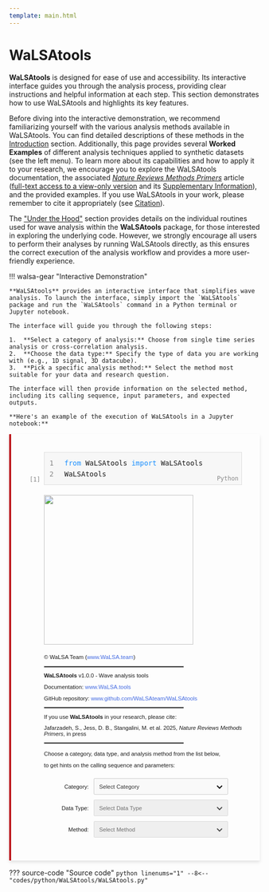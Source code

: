 ```yaml
---
template: main.html
---
```


# WaLSAtools

**WaLSAtools** is designed for ease of use and accessibility. Its interactive interface guides you through the analysis process, providing clear instructions and helpful information at each step. This section demonstrates how to use WaLSAtools and highlights its key features.

Before diving into the interactive demonstration, we recommend familiarizing yourself with the various analysis methods available in WaLSAtools. You can find detailed descriptions of these methods in the [Introduction](introduction.md) section. Additionally, this page provides several **Worked Examples** of different analysis techniques applied to synthetic datasets (see the left menu). To learn more about its capabilities and how to apply it to your research, we encourage you to explore the WaLSAtools documentation, the associated *[Nature Reviews Methods Primers](https://www.nature.com/articles/s43586-025-00392-0)* article ([full-text access to a view-only version](https://WaLSA.tools/nrmp) and its [Supplementary Information](https://WaLSA.tools/nrmp-si)), and the provided examples. If you use WaLSAtools in your work, please remember to cite it appropriately (see [Citation][9]).

The ["Under the Hood"](routines.md) section provides details on the individual routines used for wave analysis within the **WaLSAtools** package, for those interested in exploring the underlying code. However, we strongly encourage all users to perform their analyses by running WaLSAtools directly, as this ensures the correct execution of the analysis workflow and provides a more user-friendly experience.

  [9]: ../citation.md

!!! walsa-gear "Interactive Demonstration"

    **WaLSAtools** provides an interactive interface that simplifies wave analysis. To launch the interface, simply import the `WaLSAtools` package and run the `WaLSAtools` command in a Python terminal or Jupyter notebook.

    The interface will guide you through the following steps:

    1.  **Select a category of analysis:** Choose from single time series analysis or cross-correlation analysis.
    2.  **Choose the data type:** Specify the type of data you are working with (e.g., 1D signal, 3D datacube).
    3.  **Pick a specific analysis method:** Select the method most suitable for your data and research question.

    The interface will then provide information on the selected method, including its calling sequence, input parameters, and expected outputs.

    **Here's an example of the execution of WaLSAtools in a Jupyter notebook:**

<style>
    .dropdown-container {
        margin-left: 30px;
        margin-top: 20px;
        font-size: 0.9em;
        line-height: 2;
        display: flex;
        flex-direction: column;
        gap: 10px;
    }
    .dropdown-row {
        display: flex;
        align-items: center;
        gap: 10px;
    }   
    select {
        width: 270px !important;
        height: 33px !important;
        padding: 5px 10px;
        font-size: 1em;
        color: #333;
        border: 1px solid #ccc;
        border-radius: 2px;
        background-color: #f9f9f9;
        appearance: none;
        -webkit-appearance: none;
        -moz-appearance: none;
        background-image: url('data:image/svg+xml,%3Csvg xmlns="http://www.w3.org/2000/svg" width="12" height="12" viewBox="0 0 12 12"%3E%3Cpath d="M1,4 L6,9 L11,4" fill="none" stroke="%23000" stroke-width="2.0" /%3E%3C/svg%3E');
        background-repeat: no-repeat;
        background-position: right 10px center;
        background-size: 12px 12px;
        cursor: pointer;
    }
    select:focus {
        outline: none;
        border-color: #4caf50;
        box-shadow: 0 0 5px rgba(76, 175, 80, 0.6);
    }
    select:disabled {
        background-color: #eaeaea;
        cursor: not-allowed;
    }   
    .output-container {
        margin-left: 30px;
        margin-top: 5px;
        padding: 0;
        display: none; /* Hidden by default */
    }
    .parameters-table {
        border-collapse: collapse;
        border: 1px solid #222;
        width: calc(100% - 30px);
        box-sizing: border-box;
        table-layout: auto;
        margin-top: 20px;
        font-size: 0.9em;
    }
    .parameters-table td {
        border: 1px solid #222;
        padding: 8px;
        text-align: left;
    }
    .parameters-table th {
        padding: 8px;
        text-align: left;
    }   
    .code-container {
        font-family: monospace;
        position: relative;
        background-color: #f7f7f7;
        border: 1px solid #ddd;
        margin-left: 30px; 
        padding: 10px;
        padding-left: 40px; /* For line numbers */
        font-size: 14px;
        line-height: 1.6;
        display: inline-block;
        width: calc(100% - 30px);
        box-sizing: border-box;
    }
    .line-numbers {
        position: absolute;
        top: 10px;
        left: 10px;
        color: #888;
        text-align: right;
        line-height: 1.6;
        font-size: 14px;
    }
    .execute-btn {
        background-color: #4caf50;
        color: white;
        border: none;
        border-radius: 50%;
        width: 20px;
        height: 20px;
        display: flex;
        justify-content: center;
        align-items: center;
        font-size: 16px;
        font-weight: bold;
        cursor: pointer;
        position: absolute;
        left: -30px; /* Place the button outside the box */
        top: 2px;
    }
    .execute-btn:hover {
        background-color: #45a049;
    }
    .index-number {
        position: absolute;
        bottom: 0px;
        left: -30px;
        color: #888;
        font-size: 12px;
    }
    .python-label {
        position: absolute;
        bottom: 2px;
        right: 6px;
        font-size: 12px;
        color: #888;
    }
    .walsa-gear-code {
        border-left: 4px solid rgb(189, 26, 31); 
        background-color: rgba(255, 255, 255, 0.1);
        padding: 16px; 
        border-radius: 1px; 
        margin-bottom: 16px; 
        box-shadow: 0px 4px 6px rgba(0, 0, 0, 0.1);
    }
</style>
<div class="walsa-gear-code">
<div style="font-family: Arial, sans-serif; margin: 20px; font-size: 0.9em; line-height: 0.9em;">
<div class="code-container">
    <!-- Line numbers -->
    <div class="line-numbers">
        1<br>
        2
    </div>
    <!-- Code area -->
    <div>
        <span style="color:DodgerBlue">from</span> WaLSAtools <span style="color:DodgerBlue">import</span> WaLSAtools<br>
        WaLSAtools
    </div>
    <!-- Execute button -->
    <!-- <button class="execute-btn">▶</button> -->
    <!-- Index number -->
    <div class="index-number">[1]</div>  
    <!-- Python label -->
    <div class="python-label">Python</div>
</div>
<!-- Logo -->
<div style="margin-left: 30px; margin-top: 20px;">
    <img src="https://walsa.team/images/walsatools_black.png" style="width: 300px; height: auto;">
</div>
<!-- Credits -->
<div style="margin-left: 30px; margin-top: 20px; font-size: 0.9em;">
    <p>© WaLSA Team (<a href="https://www.WaLSA.team" target="_blank" style="color: #4169E1; text-decoration: none;">www.WaLSA.team</a>)</p>
    <hr style="width: 70%; margin: 0; border: 0.98px solid #888; margin-bottom: 10px;">
    <p><strong>WaLSAtools</strong> v1.0.0 - Wave analysis tools</p>
    <p>Documentation: <a href="https://www.WaLSA.tools" target="_blank" style="color: #4169E1; text-decoration: none;">www.WaLSA.tools</a></p>
    <p>GitHub repository: <a href="https://www.github.com/WaLSAteam/WaLSAtools" target="_blank" style="color: #4169E1; text-decoration: none;">www.github.com/WaLSAteam/WaLSAtools</a></p>
    <hr style="width: 70%; margin: 0; border: 0.98px solid #888; margin-bottom: 10px;">
    <p>If you use <strong>WaLSAtools</strong> in your research, please cite:</p>
    <p>Jafarzadeh, S., Jess, D. B., Stangalini, M. et al. 2025, <em>Nature Reviews Methods Primers</em>, in press</p>
    <hr style="width: 70%; margin: 0; border: 0.98px solid #888; margin-bottom: 15px;">
    <p>Choose a category, data type, and analysis method from the list below,</p>
    <p>to get hints on the calling sequence and parameters:</p>
</div>
<!-- Dropdown Menus -->
<div class="dropdown-container">
    <div class="dropdown-row">
        <label for="category" style="width: 90px !important; text-align: right !important;">Category:</label>
        <select id="category">
            <option value="">Select Category</option>
            <option value="a">Single Time Series Analysis</option>
            <option value="b">Cross-Correlation Between Two Time Series</option>
        </select>
    </div>
    <div class="dropdown-row">
        <label for="datatype" style="width: 90px !important; text-align: right !important;">Data Type:</label>
        <select id="datatype" disabled>
            <option value="">Select Data Type</option>
        </select>
    </div>
    <div class="dropdown-row">
        <label for="analysisMethod" style="width: 90px !important; text-align: right !important;">Method:</label>
        <select id="analysisMethod" disabled>
            <option value="">Select Method</option>
        </select>
    </div>
    <div class="dropdown-row">
        <label for="subMethod" id="subMethodLabel" style="width: 90px !important; text-align: right !important; display:none;">Sub-method:</label>
        <select id="subMethod" style="display:none;">
            <option value="">Select Sub-method</option>
            <option value="fft">FFT</option>
            <option value="wavelet">Wavelet</option>
            <option value="lombscargle">Lomb-Scargle</option>
            <option value="welch">Welch</option>
        </select>
    </div>
</div>
<div id="dropdownMessage" style="margin-left: 30px; margin-top: 15px; font-size: 0.9em; display: none;">
    Please select appropriate options from all dropdown menus.
</div>
<div class="output-container" id="outputContainer">
    <p style="font-size: 1.0em;">Calling Sequence:</p>
    <span id="callingSequence" style="font-size: 0.95em !important; margin: 0 !important; padding: 0 !important;"></span>
    <div id="warningNote" style="display: none;">
        <div style="border: 2px solid #27AE60; padding: 10px; margin-left: 30px; margin-bottom: 15px; background-color: #E9F7EF; border-radius: 4px;">
            <strong style="color: #196F3D;">Note: </strong>
            <span id="warningMessage" style="color: #000;"></span>
        </div>
    </div>
    <table class="parameters-table">
        <thead>
            <tr style="background-color: #fff;"><th colspan="3" style="text-align: left; color: #000; font-size: 110%;">Parameters (**kwargs)</th></tr>
            <tr style="background-color: #222;">
                <th style="color: #fff; border-right: 1px solid #ccc; text-align: left; white-space: nowrap;">Parameter</th>
                <th style="color: #fff; border-right: 1px solid #ccc; text-align: left; white-space: nowrap;">Type</th>
                <th style="color: #fff; text-align: left; width: 100%;">Description</th>
            </tr>
        </thead>
        <tbody id="parameterTableBody">
        </tbody>
    </table>
</div>
</div>
</div>
<script>
    const parameters = {
        single_series: {
            fft: {
                returnValues: 'power, frequency, significance, amplitude',
                parameters: {
                    signal: { type: 'array', description: 'The input signal (1D).' },
                    time: { type: 'array', description: 'The time array corresponding to the signal.' },
                    siglevel: { type: 'float', description: 'Significance level for the confidence intervals. Default: 0.95.' },
                    nperm: { type: 'int', description: 'Number of permutations for significance testing. Default: 1000.' },
                    nosignificance: { type: 'bool', description: 'If True, skip significance calculation. Default: False.' },
                    apod: { type: 'float', description: 'Extent of apodization edges (of a Tukey window). Default: 0.1.' },
                    pxdetrend: { type: 'int', description: 'Subtract linear trend with time per pixel. Options: 1 (simple) or 2 (advanced). Default: 2.' },
                    polyfit: { type: 'int', description: 'Degree of polynomial fit for detrending the data. If set, a polynomial fit (instead of linear) is applied. Default: None' },
                    meantemporal: { type: 'bool', description: 'If True, apply simple temporal detrending by subtracting the mean signal from the data, skipping fitting procedures. Default: False.' },
                    meandetrend: { type: 'bool', description: 'If True, subtract the linear trend with time for the image means (spatial detrending). Default: False.' },
                    recon: { type: 'bool', description: 'If True, perform Fourier reconstruction of the input time series. This does not preserve amplitudes but is useful for examining frequencies far from the low-frequency range. Default: False.' },
                    resample_original: { type: 'bool', description: 'If True, and if recon is set to True, approximate values close to the original are returned for comparison. Default: False.' },
                    nodetrendapod: { type: 'bool', description: 'If True, neither detrending nor apodization is performed. Default: False.' },
                    amplitude: { type: 'bool', description: ' If True, return the amplitudes of the Fourier transform. Default: False.' },
                    silent: { type: 'bool', description: 'If True, suppress print statements. Default: False.' }
                }
            },
            wavelet: {
                returnValues: 'power, period, significance, coi, gws_power, gws_significance, rgws_power',
                parameters: {
                    signal: { type: 'array', description: 'The input signal (1D).' },
                    time: { type: 'array', description: 'The time array corresponding to the signal.' },
                    siglevel: { type: 'float', description: 'Significance level for the confidence intervals. Default: 0.95.' },
                    nperm: { type: 'int', description: 'Number of permutations for significance testing. Default: 1000.' },
                    mother: { type: 'str', description: 'The mother wavelet function to use. Default: "morlet".' },
                    GWS: { type: 'bool', description: 'If True, calculate the Global Wavelet Spectrum. Default: False.' },
                    RGWS: { type: 'bool', description: 'If True, calculate the Refined Global Wavelet Spectrum (time-integrated power, excluding COI and insignificant areas). Default: False.' },
                    dj: { type: 'float', description: 'Scale spacing. Smaller values result in better scale resolution but slower calculations. Default: 0.025.' },
                    s0: { type: 'float', description: 'Initial (smallest) scale of the wavelet. Default: 2 * dt.' },
                    J: { type: 'int', description: 'Number of scales minus one. Scales range from s0 up to s0 * 2**(J * dj), giving a total of (J + 1) scales. Default: (log2(N * dt / s0)) / dj.' },
                    lag1: { type: 'float', description: 'Lag-1 autocorrelation. Default: 0.0.' },
                    apod: { type: 'float', description: 'Extent of apodization edges (of a Tukey window). Default: 0.1.' },
                    pxdetrend: { type: 'int', description: 'Subtract linear trend with time per pixel. Options: 1 (simple) or 2 (advanced). Default: 2.' },
                    polyfit: { type: 'int', description: 'Degree of polynomial fit for detrending the data. If set, a polynomial fit (instead of linear) is applied. Default: None' },
                    meantemporal: { type: 'bool', description: 'If True, apply simple temporal detrending by subtracting the mean signal from the data, skipping fitting procedures. Default: False.' },
                    meandetrend: { type: 'bool', description: 'If True, subtract the linear trend with time for the image means (spatial detrending). Default: False.' },
                    recon: { type: 'bool', description: 'If True, perform Fourier reconstruction of the input time series. This does not preserve amplitudes but is useful for examining frequencies far from the low-frequency range. Default: False.' },
                    resample_original: { type: 'bool', description: 'If True, and if recon is set to True, approximate values close to the original are returned for comparison. Default: False.' },
                    nodetrendapod: { type: 'bool', description: 'If True, neither detrending nor apodization is performed. Default: False.' },
                    silent: { type: 'bool', description: 'If True, suppress print statements. Default: False.' }
                }
            },
            lombscargle: {
                returnValues: 'power, frequency, significance',
                parameters: {
                    signal: { type: 'array', description: 'The input signal (1D).' },
                    time: { type: 'array', description: 'The time array corresponding to the signal.' },
                    siglevel: { type: 'float', description: 'Significance level for the confidence intervals. Default: 0.95.' },
                    nperm: { type: 'int', description: 'Number of permutations for significance testing. Default: 1000.' },
                    dy: { type: 'array', description: 'Errors or observational uncertainties associated with the time series.' },
                    fit_mean: { type: 'bool', description: 'If True, include a constant offset as part of the model at each frequency. This improves accuracy, especially for incomplete phase coverage.' },
                    center_data: { type: 'bool', description: 'If True, pre-center the data by subtracting the weighted mean of the input data. This is especially important if fit_mean=False.' },
                    nterms: { type: 'int', description: 'Number of terms to use in the Fourier fit. Default: 1.' },
                    normalization: { type: 'str', description: 'The normalization method for the periodogram. Options: "standard", "model", "log", "psd". Default: "standard".' },
                    nosignificance: { type: 'bool', description: 'If True, skip significance calculation. Default: False.' },
                    apod: { type: 'float', description: 'Extent of apodization edges (of a Tukey window). Default: 0.1.' },
                    pxdetrend: { type: 'int', description: 'Subtract linear trend with time per pixel. Options: 1 (simple) or 2 (advanced). Default: 2.' },
                    polyfit: { type: 'int', description: 'Degree of polynomial fit for detrending the data. If set, a polynomial fit (instead of linear) is applied. Default: None' },
                    meantemporal: { type: 'bool', description: 'If True, apply simple temporal detrending by subtracting the mean signal from the data, skipping fitting procedures. Default: False.' },
                    meandetrend: { type: 'bool', description: 'If True, subtract the linear trend with time for the image means (spatial detrending). Default: False.' },
                    recon: { type: 'bool', description: 'If True, perform Fourier reconstruction of the input time series. This does not preserve amplitudes but is useful for examining frequencies far from the low-frequency range. Default: False.' },
                    resample_original: { type: 'bool', description: 'If True, and if recon is set to True, approximate values close to the original are returned for comparison. Default: False.' },
                    nodetrendapod: { type: 'bool', description: 'If True, neither detrending nor apodization is performed. Default: False.' },
                    silent: { type: 'bool', description: 'If True, suppress print statements. Default: False.' }
                }
            },
            welch: {
                returnValues: 'power, frequency, significance',
                parameters: {
                    signal: { type: 'array', description: 'The 1D time series signal.' },
                    time: { type: 'array', description: 'The time array corresponding to the signal.' },
                    nperseg: { type: 'int', description: 'Length of each segment for analysis. Default: 256.' },
                    noverlap: { type: 'int', description: 'Number of points to overlap between segments. Default: 128.' },
                    window: { type: 'str', description: 'Type of window function used in the Welch method. Default: "hann".' },
                    siglevel: { type: 'float', description: 'Significance level for confidence intervals. Default: 0.95.' },
                    nperm: { type: 'int', description: 'Number of permutations for significance testing. Default: 1000.' },
                    silent: { type: 'bool', description: 'If True, suppress print statements. Default: False.' }
                }
            },
            emd: {
                returnValues: 'HHT_power, HHT_significance, HHT_frequency, psd_spectra, psd_significance, IMFs, IMF_significance, instantaneous_frequency',
                parameters: {
                    signal: { type: 'array', description: 'The input signal (1D).' },
                    time: { type: 'array', description: 'The time array of the signal.' },
                    siglevel: { type: 'float', description: 'Significance level for the confidence intervals. Default: 0.95.' },
                    nperm: { type: 'int', description: 'Number of permutations for significance testing. Default: 1000.' },
                    EEMD: { type: 'bool', description: 'If True, use Ensemble Empirical Mode Decomposition (EEMD) instead of Empirical Mode Decomposition (EMD). Default: False.' },
                    Welch_psd: { type: 'bool', description: 'If True, calculate Welch PSD spectra instead of FFT PSD spectra (for the psd_spectra and psd_confidence_levels). Default: False.' },
                    apod: { type: 'float', description: 'Extent of apodization edges (of a Tukey window). Default: 0.1.' },
                    pxdetrend: { type: 'int', description: 'Subtract linear trend with time per pixel. Options: 1 (simple) or 2 (advanced). Default: 2.' },
                    polyfit: { type: 'int', description: 'Degree of polynomial fit for detrending the data. If set, a polynomial fit (instead of linear) is applied. Default: None.' },
                    meantemporal: { type: 'bool', description: 'If True, apply simple temporal detrending by subtracting the mean signal from the data, skipping fitting procedures. Default: False.' },
                    meandetrend: { type: 'bool', description: 'If True, subtract the linear trend with time for the image means (spatial detrending). Default: False.' },
                    recon: { type: 'bool', description: 'If True, perform Fourier reconstruction of the input time series. This does not preserve amplitudes but is useful for examining frequencies far from the low-frequency range. Default: False.' },
                    resample_original: { type: 'bool', description: 'If True, and if recon is set to True, approximate values close to the original are returned for comparison. Default: False.' },
                    nodetrendapod: { type: 'bool', description: 'If True, neither detrending nor apodization is performed. Default: False.' },
                    silent: { type: 'bool', description: 'If True, suppress print statements. Default: False.' }
                }
            },
            komega: {
                returnValues: 'power, wavenumber, frequency, filtered_cube, spatial_fft_map, torus_map, spatial_fft_filtered_map, temporal_fft, temporal_filter, temporal_frequencies, spatial_frequencies',
                parameters: {
                    signal: { type: 'array', description: 'Input datacube, normally in the form of [x, y, t] or [t, x, y]. Note that the input datacube must have identical x and y dimensions. If not, the datacube will be cropped accordingly.' },
                    time: { type: 'array', description: 'Time array corresponding to the input datacube.' },
                    pixelsize: { type: 'float', description: 'Spatial sampling of the input datacube. If not given, it is plotted in units of "pixel".' },
                    filtering: { type: 'bool', description: 'If True, filtering is applied, and the filtered datacube (filtered_cube) is returned. Otherwise, None is returned. Default: False.' },
                    f1: { type: 'float', description: 'Optional lower (temporal) frequency to filter, in Hz.' },
                    f2: { type: 'float', description: 'Optional upper (temporal) frequency to filter, in Hz.' },
                    k1: { type: 'float', description: 'Optional lower (spatial) wavenumber to filter, in units of pixelsize^-1 (k = (2 * π) / wavelength).' },
                    k2: { type: 'float', description: 'Optional upper (spatial) wavenumber to filter, in units of pixelsize^-1.' },
                    spatial_torus: { type: 'bool', description: 'If True, makes the annulus used for spatial filtering have a Gaussian-shaped profile, useful for preventing aliasing. Default: True.' },
                    temporal_torus: { type: 'bool', description: 'If True, makes the temporal filter have a Gaussian-shaped profile, useful for preventing aliasing. Default: True.' },
                    no_spatial_filt: { type: 'bool', description: 'If True, ensures no spatial filtering is performed on the dataset (i.e., only temporal filtering is applied).' },
                    no_temporal_filt: { type: 'bool', description: 'If True, ensures no temporal filtering is performed on the dataset (i.e., only spatial filtering is applied).' },
                    silent: { type: 'bool', description: 'If True, suppresses the k-ω diagram plot.' },
                    smooth: { type: 'bool', description: 'If True, power is smoothed. Default: True.' },
                    mode: { type: 'int', description: 'Output power mode: 0 = log10(power) (default), 1 = linear power, 2 = sqrt(power) = amplitude.' },
                    processing_maps: { type: 'bool', description: 'If True, the function returns the processing maps (spatial_fft_map, torus_map, spatial_fft_filtered_map, temporal_fft, temporal_filter, temporal_frequencies, spatial_frequencies). Otherwise, they are all returned as None. Default: False.' }
                }
            },
            pod: {
                returnValues: 'pod_results',
                parameters: {
                    signal: { type: 'array', description: '3D data cube with shape (time, x, y) or similar.' },
                    time: { type: 'array', description: '1D array representing the time points for each time step in the data.' },
                    num_modes: { type: 'int, optional', description: 'Number of top modes to compute. Default is None (all modes).' },
                    num_top_frequencies: { type: 'int, optional', description: 'Number of top frequencies to consider. Default is None (all frequencies).' },
                    top_frequencies: { type: 'list, optional', description: 'List of top frequencies to consider. Default is None.' },
                    num_cumulative_modes: { type: 'int, optional', description: 'Number of cumulative modes to consider. Default is None (all modes).' },
                    welch_nperseg: { type: 'int, optional', description: "Number of samples per segment for Welch's method. Default is 150." },
                    welch_noverlap: { type: 'int, optional', description: "Number of overlapping samples for Welch's method. Default is 25." },
                    welch_nfft: { type: 'int, optional', description: 'Number of points for the FFT. Default is 2^14.' },
                    welch_fs: { type: 'int, optional', description: 'Sampling frequency for the data. Default is 2.' },
                    nperm: { type: 'int, optional', description: 'Number of permutations for significance testing. Default is 1000.' },
                    siglevel: { type: 'float, optional', description: 'Significance level for the Welch spectrum. Default is 0.95.' },
                    timestep_to_reconstruct: { type: 'int, optional', description: 'Timestep of the datacube to reconstruct using the top modes. Default is 0.' },
                    num_modes_reconstruct: { type: 'int, optional', description: 'Number of modes to use for reconstruction. Default is None (all modes).' },
                    spod: { type: 'bool, optional', description: 'If True, perform Spectral Proper Orthogonal Decomposition (SPOD) analysis. Default is False.' },
                    spod_filter_size: { type: 'int, optional', description: 'Filter size for SPOD analysis. Default is None.' },
                    spod_num_modes: { type: 'int, optional', description: 'Number of SPOD modes to compute. Default is None.' },
                    print_results: { type: 'bool, optional', description: 'If True, print a summary of results. Default is True.' }
                }
            },
            dominantfreq: {
                returnValues: 'power, frequency, significance',
                parameters: {
                    signal: { type: 'array', description: 'Input signal array (1D or 2D).' },
                    time: { type: 'array', description: 'Time array corresponding to the signal.' },
                    method: { type: 'string', description: 'Analysis method (e.g., fft, wavelet, etc.).' },
                    kwargs: { type: 'object', description: 'Additional optional parameters for customization.' }
                }
            }
        },
        cross_correlation: {
            wavelet: {
                returnValues: 'cross_power, cross_period, cross_sig, cross_coi, coherence, coh_period, coh_sig, coh_coi, phase_angle',
                parameters: {
                    data1: { type: 'array', description: 'The first 1D time series signal.' },
                    data2: { type: 'array', description: 'The second 1D time series signal.' },
                    time: { type: 'array', description: 'The time array corresponding to the signals.' },
                    siglevel: { type: 'float', description: 'Significance level for the confidence intervals. Default: 0.95.' },
                    nperm: { type: 'int', description: 'Number of permutations for significance testing. Default: 1000.' },
                    mother: { type: 'str', description: 'The mother wavelet function to use. Default: "morlet".' },
                    GWS: { type: 'bool', description: 'If True, calculate the Global Wavelet Spectrum. Default: False.' },
                    RGWS: { type: 'bool', description: 'If True, calculate the Refined Global Wavelet Spectrum (time-integrated power, excluding COI and insignificant areas). Default: False.' },
                    dj: { type: 'float', description: 'Scale spacing. Smaller values result in better scale resolution but slower calculations. Default: 0.025.' },
                    s0: { type: 'float', description: 'Initial (smallest) scale of the wavelet. Default: 2 * dt.' },
                    J: { type: 'int', description: 'Number of scales minus one. Scales range from s0 up to s0 * 2**(J * dj), giving a total of (J + 1) scales. Default: (log2(N * dt / s0)) / dj.' },
                    lag1: { type: 'float', description: 'Lag-1 autocorrelation. Default: 0.0.' },
                    apod: { type: 'float', description: 'Extent of apodization edges (of a Tukey window). Default: 0.1.' },
                    pxdetrend: { type: 'int', description: 'Subtract linear trend with time per pixel. Options: 1 (simple) or 2 (advanced). Default: 2.' },
                    polyfit: { type: 'int', description: 'Degree of polynomial fit for detrending the data. If set, a polynomial fit (instead of linear) is applied. Default: None.' },
                    meantemporal: { type: 'bool', description: 'If True, apply simple temporal detrending by subtracting the mean signal from the data, skipping fitting procedures. Default: False.' },
                    meandetrend: { type: 'bool', description: 'If True, subtract the linear trend with time for the image means (spatial detrending). Default: False.' },
                    recon: { type: 'bool', description: 'If True, perform Fourier reconstruction of the input time series. This does not preserve amplitudes but is useful for examining frequencies far from the low-frequency range. Default: False.' },
                    resample_original: { type: 'bool', description: 'If True, and if recon is set to True, approximate values close to the original are returned for comparison. Default: False.' },
                    nodetrendapod: { type: 'bool', description: 'If True, neither detrending nor apodization is performed. Default: False.' },
                    silent: { type: 'bool', description: 'If True, suppress print statements. Default: False.' }
                }
            },
            welch: {
                returnValues: 'frequency, cospectrum, phase_angle, power_data1, power_data2, frequency_coherence, coherence',
                parameters: {
                    data1: { type: 'array', description: 'The first 1D time series signal.' },
                    data2: { type: 'array', description: 'The second 1D time series signal.' },
                    time: { type: 'array', description: 'The time array corresponding to the signals.' },
                    nperseg: { type: 'int', description: 'Length of each segment for analysis. Default: 256.' },
                    noverlap: { type: 'int', description: 'Number of points to overlap between segments. Default: 128.' },
                    window: { type: 'str', description: 'Type of window function used in the Welch method. Default: "hann".' },
                    siglevel: { type: 'float', description: 'Significance level for confidence intervals. Default: 0.95.' },
                    nperm: { type: 'int', description: 'Number of permutations for significance testing. Default: 1000.' },
                    silent: { type: 'bool', description: 'If True, suppress print statements. Default: False.' }
                }
            },
            fft: {
                returnValues: 'frequency, cospectrum, phase_angle, power_data1, power_data2, frequency_coherence, coherence',
                warning: 'Note: Selecting FFT for cross-correlation automatically runs Welch instead, to improve noise handling by averaging over segments. Consider adjusting "nperseg" to tune resolution.',
                parameters: {
                    data1: { type: 'array', description: 'The first 1D time series signal.' },
                    data2: { type: 'array', description: 'The second 1D time series signal.' },
                    time: { type: 'array', description: 'The time array corresponding to the signals.' },
                    nperseg: { type: 'int', description: 'Length of each segment for analysis. Default: 256.' },
                    noverlap: { type: 'int', description: 'Number of points to overlap between segments. Default: 128.' },
                    window: { type: 'str', description: 'Type of window function used in the Welch method. Default: "hann".' },
                    siglevel: { type: 'float', description: 'Significance level for confidence intervals. Default: 0.95.' },
                    nperm: { type: 'int', description: 'Number of permutations for significance testing. Default: 1000.' },
                    silent: { type: 'bool', description: 'If True, suppress print statements. Default: False.' }
                }
            }
        }
    };
    const categoryDropdown = document.getElementById('category');
    const datatypeDropdown = document.getElementById('datatype');
    const analysisMethodDropdown = document.getElementById('analysisMethod');
    const subMethodDropdown = document.getElementById('subMethod');
    const subMethodLabel = document.getElementById('subMethodLabel');
    const outputContainer = document.getElementById('outputContainer');
    const callingSequence = document.getElementById('callingSequence');
    const parameterTableBody = document.getElementById('parameterTableBody');
    function resetDropdown(dropdown, placeholder = "Select ...") {
        dropdown.innerHTML = `<option value="">${placeholder}</option>`;
        dropdown.disabled = true;
    }
    function hideOutput() {
        outputContainer.style.display = 'none';
    }
    function clearOutput() {
        callingSequence.innerHTML = '';
        parameterTableBody.innerHTML = '';
        hideOutput();
    }
    document.addEventListener('DOMContentLoaded', () => {
        updateOutput();
        // Attach event listeners
        categoryDropdown.addEventListener('change', () => {
            const category = categoryDropdown.value;
            resetDropdown(datatypeDropdown, "Select Data Type");
            resetDropdown(analysisMethodDropdown, "Select Method");
            resetDropdown(subMethodDropdown, "Select Sub-method");
            subMethodDropdown.style.display = 'none';
            subMethodLabel.style.display = 'none';
            clearOutput();
            if (category) {
                datatypeDropdown.disabled = false;
                if (category === 'a') {
                    datatypeDropdown.innerHTML += `
                        <option value="1">1D Signal</option>
                        <option value="2">3D Datacube</option>`;
                } else if (category === 'b') {
                    datatypeDropdown.innerHTML += `<option value="1">1D Signal</option>`;
                }
            }
            updateOutput();
        });
        datatypeDropdown.addEventListener('change', () => {
            const category = categoryDropdown.value;
            const datatype = datatypeDropdown.value;
            resetDropdown(analysisMethodDropdown, "Select Method");
            resetDropdown(subMethodDropdown, "Select Sub-method");
            subMethodDropdown.style.display = 'none';
            subMethodLabel.style.display = 'none';
            clearOutput();
            if (datatype) {
                analysisMethodDropdown.disabled = false;
                if (category === 'a' && datatype === '1') {
                    analysisMethodDropdown.innerHTML += `
                        <option value="fft">FFT</option>
                        <option value="wavelet">Wavelet</option>
                        <option value="lombscargle">Lomb-Scargle</option>
                        <option value="welch">Welch</option>
                        <option value="emd">EMD</option>`;
                } else if (category === 'a' && datatype === '2') {
                    analysisMethodDropdown.innerHTML += `
                        <option value="komega">k-omega</option>
                        <option value="pod">POD</option>
                        <option value="dominantfreq">Dominant Freq / Mean Power Spectrum</option>`;
                } else if (category === 'b') {
                    analysisMethodDropdown.innerHTML += `
                        <option value="fft">FFT</option>
                        <option value="wavelet">Wavelet</option>
                        <option value="welch">Welch</option>`;
                }
            }
            updateOutput();
        });
        analysisMethodDropdown.addEventListener('change', () => {
            const category = categoryDropdown.value;
            const datatype = datatypeDropdown.value;
            const analysisMethod = analysisMethodDropdown.value;
            resetDropdown(subMethodDropdown, "Select Sub-method");
            subMethodDropdown.style.display = 'none';
            subMethodLabel.style.display = 'none';
            subMethodDropdown.disabled = true;
            clearOutput();
            if (
                category === 'a' &&
                datatype === '2' &&
                analysisMethod === 'dominantfreq'
            ) {
                subMethodDropdown.style.display = 'inline-block';
                subMethodLabel.style.display = 'inline-block';
                subMethodDropdown.disabled = false;
                subMethodDropdown.innerHTML = `
                    <option value="">Select Sub-method</option>
                    <option value="fft">FFT</option>
                    <option value="wavelet">Wavelet</option>
                    <option value="lombscargle">Lomb-Scargle</option>
                    <option value="welch">Welch</option>`;
            }
            updateOutput();
        });
        subMethodDropdown.addEventListener('change', updateOutput);
        updateOutput();
    });
    // Update Output Container
    function updateOutput() {
        const category = categoryDropdown.value;
        const datatype = datatypeDropdown.value;
        const analysisMethod = analysisMethodDropdown.value;
        const subMethod = subMethodDropdown.value;
        const message = document.getElementById('dropdownMessage');      
        // Hide output and show a message if selections are incomplete
        if (!category || !datatype || !analysisMethod || (subMethodDropdown.style.display === 'inline-block' && !subMethod)) {
            message.style.display = 'block';
            hideOutput();
            return;
        }      
        // Hide the message when all selections are made
        message.style.display = 'none';
        // Retrieve returnValues based on category and analysisMethod
        let returnValues = '';
        if (category === 'a') {
            returnValues = parameters.single_series[analysisMethod]?.returnValues || 'No return values available';
        } else if (category === 'b') {
            returnValues = parameters.cross_correlation[analysisMethod]?.returnValues || 'No return values available';
        }
        // Construct the command string
        let command1 = '';
        if (category === 'a' && datatype === '1') {
            command1 = `${returnValues} = WaLSAtools(signal=INPUT_DATA, time=TIME_ARRAY, method='${analysisMethod}', **kwargs)`;
        } else if (category === 'b') {
            command1 = `${returnValues} = WaLSAtools(data1=INPUT_DATA1, data2=INPUT_DATA2, time=TIME_ARRAY, method='${analysisMethod}', **kwargs)`;
        } else if (category === 'a' && datatype === '2') {
            if (analysisMethod === 'dominantfreq') {
                retValues = 'dominant_frequency, mean_power, frequency, power_map'
                command1 = `${retValues} = WaLSAtools(signal=INPUT_DATA, time=TIME_ARRAY, averagedpower=True, dominantfreq=True, method='${subMethod}', **kwargs)`;
            } else {
                if (analysisMethod === 'komega') {
                    analysisMethodout = 'k-omega';
                } else {
                    analysisMethodout = analysisMethod;
                }
                command1 = `${returnValues} = WaLSAtools(signal=INPUT_DATA, time=TIME_ARRAY, method='${analysisMethodout}', **kwargs)`;
            }
        }
        const command = `
            <div style="display: flex; align-items: baseline;">
                <span style="color: #222; min-width: 4ch; margin: 0 !important; line-height: 1.5;">>>> </span>
                <pre style="
                    white-space: pre-wrap; 
                    word-wrap: break-word;  
                    color: #01016D; 
                    margin: 0 !important;
                    line-height: 1.5;
                ">${command1}</pre>
            </div>
        `;
        // Update calling sequence and parameter table
        callingSequence.innerHTML = command;
        const warningBox = document.getElementById('warningNote');
        const warningMessage = document.getElementById('warningMessage');
        if (category === 'b' && analysisMethod === 'fft') {
            warningMessage.innerText = parameters.cross_correlation.fft.warning;
            warningBox.style.display = 'block';
        } else {
            warningBox.style.display = 'none';
            warningMessage.innerText = '';
        }
        if (analysisMethod === 'dominantfreq') {
            updateParameterTable(subMethod);
        } else {
            updateParameterTable(analysisMethod);
        }
        outputContainer.style.display = 'block';
    }
    function updateParameterTable(datatype) {
        parameterTableBody.innerHTML = '';
        const paramData =
            parameters.single_series[datatype]?.parameters ||
            parameters.cross_correlation[datatype]?.parameters;
        if (!paramData) {
            parameterTableBody.innerHTML = `
                <tr>
                    <td colspan="3" style="text-align: center;">No parameters available.</td>
                </tr>`;
            return;
        }
        Object.entries(paramData).forEach(([key, value]) => {
            parameterTableBody.innerHTML += `
                <tr>
                    <td>${key}</td>
                    <td>${value.type}</td>
                    <td>${value.description}</td>
                </tr>`;
        });
    }    
    document.addEventListener('DOMContentLoaded', () => {
        updateOutput();
    });
</script>

??? source-code "Source code"
    ``` python linenums="1"
    --8<-- "codes/python/WaLSAtools/WaLSAtools.py"
    ```
